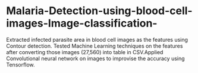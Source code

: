 # Malaria-Detection-using-blood-cell-images-Image-classification-
Extracted infected parasite area in blood cell images as the features using Contour detection. Tested Machine Learning techniques on the features after converting those images (27,560) into table in CSV.Applied Convolutional neural network on images to improvise the accuracy using Tensorflow.
